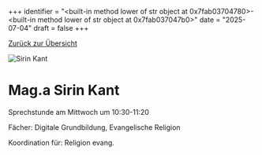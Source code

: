 
+++
identifier = "<built-in method lower of str object at 0x7fab03704780>-<built-in method lower of str object at 0x7fab037047b0>"
date = "2025-07-04"
draft = false
+++

 [Zurück zur Übersicht](/schule/lehrpersonal/)

<div class="row">
<div class="column">
<img src="/images/personal/Kant.jpg" alt="Sirin Kant"> 
</div>
<div class="column">

# Mag.a Sirin Kant 

Sprechstunde am Mittwoch um 10:30-11:20

Fächer: Digitale Grundbildung,  Evangelische Religion











Koordination für: Religion evang.



</div>
</div> 

